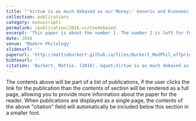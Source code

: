```yaml
---
title: "'Virtue is as much debased as our Money:' Generic and Economic Instability in Love’s Last Shift"
collection: publications
category: manuscripts
permalink: /publication/2016-virtuedebased
excerpt: 'This paper is about the number 1. The number 2 is left for future work.'
date: 2016
venue: 'Modern Philology'
slidesurl: ''
paperurl: 'http://mattieburkert.github.io/files/Burkert_ModPhil_offprint.pdf'
bibtexurl: ''
citation: 'Burkert, Mattie. (2016). &quot;Virtue is as much debased as our Money: Generic and Economic Instability in Love’s Last Shift.&quot; <i>Modern Philology</i>. 114(1): 59-81.'
---
```

The contents above will be part of a list of publications, if the user clicks the link for the publication than the contents of section will be rendered as a full page, allowing you to provide more information about the paper for the reader. When publications are displayed as a single page, the contents of the above "citation" field will automatically be included below this section in a smaller font.

<!--
---
title: "'Virtue is as much debased as our Money:' Generic and Economic Instability in <i>Love’s Last Shift</i>"
collection: publications
category: manuscripts
permalink: /publications/2016-virtuedebased.md
excerpt: 'This paper is about the number 1. The number 2 is left for future work.'
date: 2016
venue: 'Modern Philology'
slidesurl:
paperurl: 'http://mattieburkert.github.io/files/Burkert_ModPhil_offprint.pdf'
bibtexurl:
citation: 'Burkert, Mattie. (2016). &quot;'Virtue is as much debased as our Money:' Generic and Economic Instability in <i>Love’s Last Shift</i>.&quot; <i>Modern Philology</i>. Vol. 114, No. 1, Pp. 59-81. [https://doi.org/10.1086/686632](https://doi.org/10.1086/686632)'
---

This essay examines the formal unnevenness of Colley Cibber's comedy, <i>Love’s Last Shift</i> (1696), which awkwardly mixes sexually explicit humor with moralistic sentimentality. Cibber does not lack control of his material, as many critics have assumed; rather, he uses the play's rapid tonal shifts to reveal the resistance of the Restoration theatrical repertory to the kinds of updates called for by groups like the Societies for the Reformation of Manners. The play further examines these problems of cultural reform through extensive allusions to the ongoing currency crisis and related monetary innovations. England's Financial Revolution is held up for scrutiny and is found to be as superficial and hypocritical as the push for greater morality in art and public life.  By reframing the reform movements of the 1690s within a historical cycle of novelty-seeking, rather than as part of an arc of social progress, Cibber's play undercuts dominant Enlightenment discourses of improvement.

Portions of this essay were later reproduced with permission as part of my book, <i>Speculative Enterprise: Public Theaters and Financial Markets, 1688-1763</i> (University of Virginia Press, 2021).
-->
